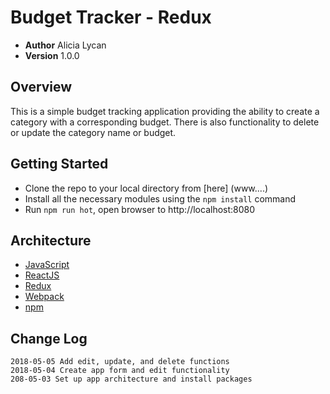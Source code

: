 # Budget Tracker - Redux

- **Author** Alicia Lycan
- **Version** 1.0.0

## Overview
This is a simple budget tracking application providing the ability to create a category with a corresponding budget. There is also functionality to delete or update the category name or budget.

## Getting Started
- Clone the repo to your local directory from [here] (www....)
- Install all the necessary modules using the `npm install` command
- Run `npm run hot`, open browser to http://localhost:8080

## Architecture
- [JavaScript](https://www.javascript.com/)
- [ReactJS](https://reactjs.org/)
- [Redux](https://redux.js.org/)
- [Webpack](https://webpack.js.org/)
- [npm](https://npmjs.org/)

## Change Log
```
2018-05-05 Add edit, update, and delete functions
2018-05-04 Create app form and edit functionality
208-05-03 Set up app architecture and install packages
```